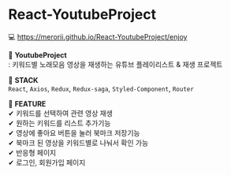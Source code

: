 # React-YoutubeProject

💻 https://merorii.github.io/React-YoutubeProject/enjoy

🎈 **YoutubeProject**  
: 키워드별 노래모음 영상을 재생하는 유튜브 플레이리스트 & 재생 프로젝트

📝 **STACK**  
`React`, `Axios`, `Redux`, `Redux-saga`, `Styled-Component`, `Router`

🎈 **FEATURE**  
✔ 키워드를 선택하여 관련 영상 재생  
✔ 원하는 키워드를 리스트 추가기능  
✔ 영상에 좋아요 버튼을 눌러 북마크 저장기능  
✔ 북마크 된 영상을 키워드별로 나눠서 확인 가능  
✔ 반응형 페이지  
✔ 로그인, 회원가입 페이지  